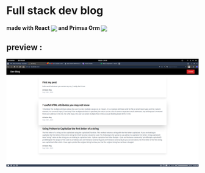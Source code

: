 # Full stack dev blog 

#### made with <b>React</b> <img height="30" align="center" src="https://cdn.svgporn.com/logos/react.svg"/>   and  Primsa Orm <img height="50" align="center" src="https://cdn.svgporn.com/logos/prisma.svg"/>
    


## preview :
![ ](public/preview.png)


